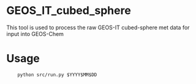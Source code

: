 # GEOS_IT_cubed_sphere

This tool is used to process the raw GEOS-IT cubed-sphere met data for input into GEOS-Chem

# Usage

```console
    python src/run.py $YYYY$MM$DD
```